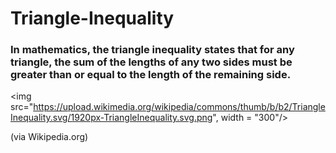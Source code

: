 # Triangle-Inequality


### In mathematics, the triangle inequality states that for any triangle, the sum of the lengths of any two sides must be greater than or equal to the length of the remaining side.

<img src="https://upload.wikimedia.org/wikipedia/commons/thumb/b/b2/TriangleInequality.svg/1920px-TriangleInequality.svg.png", width = "300"/>

(via Wikipedia.org)
